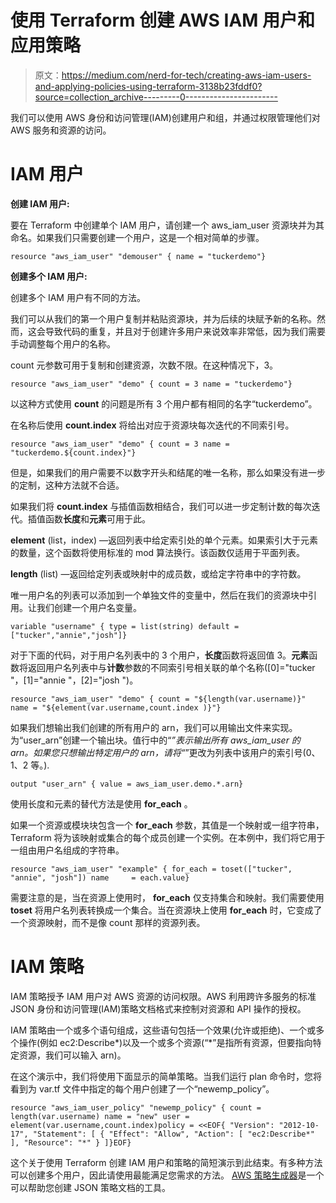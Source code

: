 # 使用 Terraform 创建 AWS IAM 用户和应用策略

> 原文：<https://medium.com/nerd-for-tech/creating-aws-iam-users-and-applying-policies-using-terraform-3138b23fddf0?source=collection_archive---------0----------------------->

我们可以使用 AWS 身份和访问管理(IAM)创建用户和组，并通过权限管理他们对 AWS 服务和资源的访问。

# **IAM 用户**

**创建 IAM 用户:**

要在 Terraform 中创建单个 IAM 用户，请创建一个 aws_iam_user 资源块并为其命名。如果我们只需要创建一个用户，这是一个相对简单的步骤。

```
resource "aws_iam_user" "demouser" { name = "tuckerdemo"}
```

**创建多个 IAM 用户:**

创建多个 IAM 用户有不同的方法。

我们可以从我们的第一个用户复制并粘贴资源块，并为后续的块赋予新的名称。然而，这会导致代码的重复，并且对于创建许多用户来说效率非常低，因为我们需要手动调整每个用户的名称。

count 元参数可用于复制和创建资源，次数不限。在这种情况下，3。

```
resource "aws_iam_user" "demo" { count = 3 name = "tuckerdemo"}
```

以这种方式使用 **count** 的问题是所有 3 个用户都有相同的名字“tuckerdemo”。

在名称后使用 **count.index** 将给出对应于资源块每次迭代的不同索引号。

```
resource "aws_iam_user" "demo" { count = 3 name = "tuckerdemo.${count.index}"}
```

但是，如果我们的用户需要不以数字开头和结尾的唯一名称，那么如果没有进一步的定制，这种方法就不合适。

如果我们将 **count.index** 与插值函数相结合，我们可以进一步定制计数的每次迭代。插值函数**长度**和**元素**可用于此。

**element** (list，index) —返回列表中给定索引处的单个元素。如果索引大于元素的数量，这个函数将使用标准的 mod 算法换行。该函数仅适用于平面列表。

**length** (list) —返回给定列表或映射中的成员数，或给定字符串中的字符数。

唯一用户名的列表可以添加到一个单独文件的变量中，然后在我们的资源块中引用。让我们创建一个用户名变量。

```
variable "username" { type = list(string) default = ["tucker","annie","josh"]}
```

对于下面的代码，对于用户名列表中的 3 个用户，**长度**函数将返回值 3。**元素**函数将返回用户名列表中与**计数**参数的不同索引号相关联的单个名称([0]="tucker "，[1]="annie "，[2]="josh ")。

```
resource "aws_iam_user" "demo" { count = "${length(var.username)}" name = "${element(var.username,count.index )}"}
```

如果我们想输出我们创建的所有用户的 arn，我们可以用输出文件来实现。为“user_arn”创建一个输出块。值行中的“*”表示输出所有 aws_iam_user 的 arn。如果您只想输出特定用户的 arn，请将“*”更改为列表中该用户的索引号(0、1、2 等。).

```
output "user_arn" { value = aws_iam_user.demo.*.arn}
```

使用长度和元素的替代方法是使用 **for_each** 。

如果一个资源或模块块包含一个 **for_each** 参数，其值是一个映射或一组字符串，Terraform 将为该映射或集合的每个成员创建一个实例。在本例中，我们将它用于一组由用户名组成的字符串。

```
resource "aws_iam_user" "example" { for_each = toset(["tucker", "annie", "josh"]) name     = each.value}
```

需要注意的是，当在资源上使用时， **for_each** 仅支持集合和映射。我们需要使用 **toset** 将用户名列表转换成一个集合。当在资源块上使用 **for_each** 时，它变成了一个资源映射，而不是像 count 那样的资源列表。

# **IAM 策略**

IAM 策略授予 IAM 用户对 AWS 资源的访问权限。AWS 利用跨许多服务的标准 JSON 身份和访问管理(IAM)策略文档格式来控制对资源和 API 操作的授权。

IAM 策略由一个或多个语句组成，这些语句包括一个效果(允许或拒绝)、一个或多个操作(例如 ec2:Describe*)以及一个或多个资源(“*”是指所有资源，但要指向特定资源，我们可以输入 arn)。

在这个演示中，我们将使用下面显示的简单策略。当我们运行 plan 命令时，您将看到为 var.tf 文件中指定的每个用户创建了一个“newemp_policy”。

```
resource "aws_iam_user_policy" "newemp_policy" { count = length(var.username) name = "new" user = element(var.username,count.index)policy = <<EOF{ "Version": "2012-10-17", "Statement": [ { "Effect": "Allow", "Action": [ "ec2:Describe*" ], "Resource": "*" } ]}EOF}
```

这个关于使用 Terraform 创建 IAM 用户和策略的简短演示到此结束。有多种方法可以创建多个用户，因此请使用最能满足您需求的方法。 [AWS 策略生成器](https://awspolicygen.s3.amazonaws.com/policygen.html)是一个可以帮助您创建 JSON 策略文档的工具。